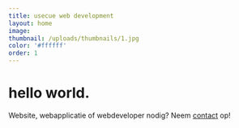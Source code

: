 ```yaml
---
title: usecue web development
layout: home
image:
thumbnail: /uploads/thumbnails/1.jpg
color: '#ffffff'
order: 1
---
```



# hello world.

Website, webapplicatie of webdeveloper nodig? Neem [contact](/contact) op!